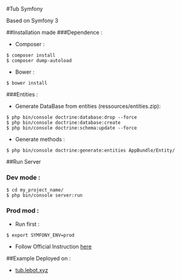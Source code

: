 #Tub Symfony

Based on Symfony 3

##Installation made
###Dependence :
- Composer :
```shell
$ composer install
$ composer dump-autoload
```

- Bower :
```shell
$ bower install
```


###Entities :

- Generate DataBase from entities (ressources/entities.zip):

```shell
$ php bin/console doctrine:database:drop --force
$ php bin/console doctrine:database:create
$ php bin/console doctrine:schema:update --force
```

- Generate methods :

```shell
$ php bin/console doctrine:generate:entities AppBundle/Entity/
```


##Run Server

### Dev mode :
```shell
$ cd my_project_name/
$ php bin/console server:run
```

### Prod mod :
- Run first :
```shell
$ export SYMFONY_ENV=prod
```
- Follow Official Instruction [here](http://symfony.com/doc/current/deployment.html)

##Example
Deployed on :

* [tub.lebot.xyz](tub.lebot.xyz)



